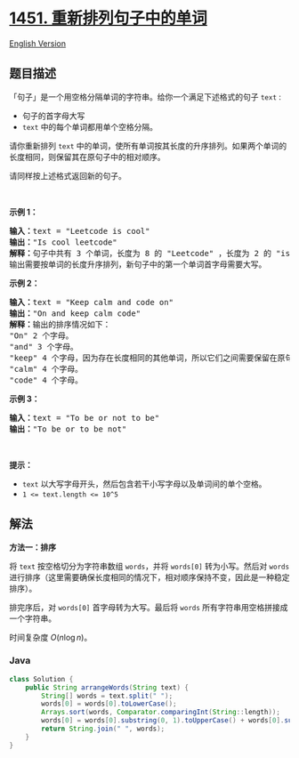 # [1451. 重新排列句子中的单词](https://leetcode.cn/problems/rearrange-words-in-a-sentence)

[English Version](/solution/1400-1499/1451.Rearrange%20Words%20in%20a%20Sentence/README_EN.md)

## 题目描述

<p>「句子」是一个用空格分隔单词的字符串。给你一个满足下述格式的句子 <code>text</code> :</p>

<ul>
	<li>句子的首字母大写</li>
	<li><code>text</code> 中的每个单词都用单个空格分隔。</li>
</ul>

<p>请你重新排列 <code>text</code> 中的单词，使所有单词按其长度的升序排列。如果两个单词的长度相同，则保留其在原句子中的相对顺序。</p>

<p>请同样按上述格式返回新的句子。</p>

<p>&nbsp;</p>

<p><strong>示例 1：</strong></p>

<pre><strong>输入：</strong>text = &quot;Leetcode is cool&quot;
<strong>输出：</strong>&quot;Is cool leetcode&quot;
<strong>解释：</strong>句子中共有 3 个单词，长度为 8 的 &quot;Leetcode&quot; ，长度为 2 的 &quot;is&quot; 以及长度为 4 的 &quot;cool&quot; 。
输出需要按单词的长度升序排列，新句子中的第一个单词首字母需要大写。
</pre>

<p><strong>示例 2：</strong></p>

<pre><strong>输入：</strong>text = &quot;Keep calm and code on&quot;
<strong>输出：</strong>&quot;On and keep calm code&quot;
<strong>解释：</strong>输出的排序情况如下：
&quot;On&quot; 2 个字母。
&quot;and&quot; 3 个字母。
&quot;keep&quot; 4 个字母，因为存在长度相同的其他单词，所以它们之间需要保留在原句子中的相对顺序。
&quot;calm&quot; 4 个字母。
&quot;code&quot; 4 个字母。
</pre>

<p><strong>示例 3：</strong></p>

<pre><strong>输入：</strong>text = &quot;To be or not to be&quot;
<strong>输出：</strong>&quot;To be or to be not&quot;
</pre>

<p>&nbsp;</p>

<p><strong>提示：</strong></p>

<ul>
	<li><code>text</code> 以大写字母开头，然后包含若干小写字母以及单词间的单个空格。</li>
	<li><code>1 &lt;= text.length &lt;= 10^5</code></li>
</ul>

## 解法

**方法一：排序**

将 `text` 按空格切分为字符串数组 `words`，并将 `words[0]` 转为小写。然后对 `words` 进行排序（这里需要确保长度相同的情况下，相对顺序保持不变，因此是一种稳定排序）。

排完序后，对 `words[0]` 首字母转为大写。最后将 `words` 所有字符串用空格拼接成一个字符串。

时间复杂度 $O(n\log n)$。

### **Java**

```java
class Solution {
    public String arrangeWords(String text) {
        String[] words = text.split(" ");
        words[0] = words[0].toLowerCase();
        Arrays.sort(words, Comparator.comparingInt(String::length));
        words[0] = words[0].substring(0, 1).toUpperCase() + words[0].substring(1);
        return String.join(" ", words);
    }
}
```
